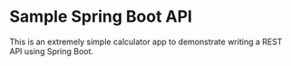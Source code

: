# Sample Spring Boot API

This is an extremely simple calculator app to demonstrate writing a REST API using Spring Boot.

